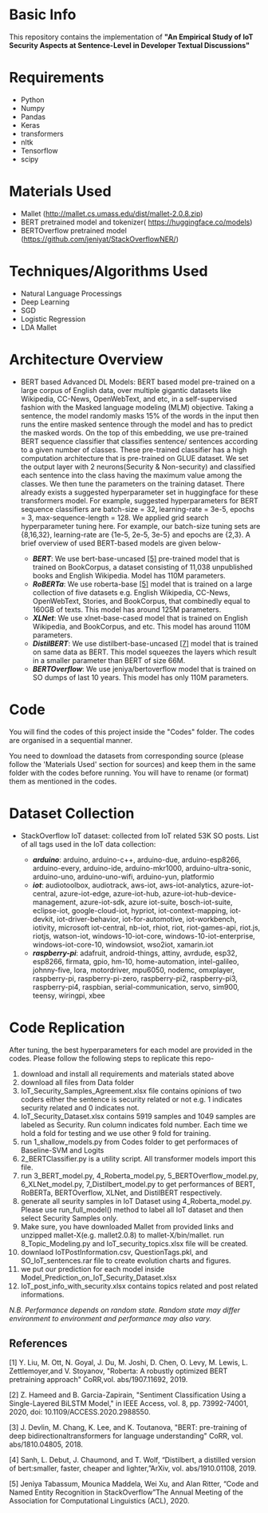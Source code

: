 # Basic Info
This repository contains the implementation of **"An Empirical Study of IoT Security Aspects at
Sentence-Level in Developer Textual Discussions"**
# Requirements

*   Python
*   Numpy
*   Pandas
*   Keras
*   transformers
*   nltk
*   Tensorflow
*   scipy

# Materials Used

*   Mallet (http://mallet.cs.umass.edu/dist/mallet-2.0.8.zip)
*   BERT pretrained model and tokenizer( https://huggingface.co/models)
*   BERTOverflow pretrained model (https://github.com/jeniyat/StackOverflowNER/)

# Techniques/Algorithms Used
*   Natural Language Processings 
*   Deep Learning
*   SGD
*   Logistic Regression
*   LDA Mallet

# Architecture Overview
<!-- *   Traditional Deep Learning Methods : We follow the standard architecture of traditional LSTM that is ubiquitously used in various research works for sentiment         analysis [[1]](#1) [[2]](#2) [[3]](#3) [[4]](#4). We use a single neuron with sigmoid activation for the output layer that means we classify an instance positively only if         output is greater or equals to .5. We follow standard grid search algorithms for fine-tuning hyperparameters. A brief overview of these architectures are given below-


    * ___LSTM___: We follow the architecture used by Alharbi at el.[[4]](#4). After fine tuning, our final LSTM model has an input layer followed by a lstm layer, a dense layer, flatten layer, again a dense layer and the output layer. For a detailed hyperparameter set, please follow 4_LSTM_model.py.
    * ___BiLSTM___: We implement a single layer BiLSTM model following the proposed architecture by Hameed at el. [[6]](#6) for sentiment detection of a single sentence. Architure contains a single bi-directional lstm layer followed by a pooling layer, a concatenation layer and the final output layer. For a detailed hyperparameter set, please follow 5_Bi_LSTM_model.py. -->
*   BERT based Advanced DL Models: BERT based model pre-trained on a large corpus of English data, over multiple gigantic datasets like Wikipedia, CC-News, OpenWebText, and etc,  in a self-supervised fashion with the Masked language modeling (MLM) objective. Taking a sentence, the model randomly masks 15% of the words in the input then runs the entire masked sentence through the model and has to predict the masked words. On the top of this embedding, we use pre-trained BERT sequence classifier that classifies sentence/ sentences according to a given number of classes. These pre-trained classifier has a high computation architecture that is pre-trained on GLUE dataset. We set the output layer with 2 neurons(Security & Non-security) and classified each sentence into the class having the maximum value among the classes. We then tune the parameters on the training dataset. There already exists a suggested hyperparameter set in huggingface for these transformers model. For example, suggested hyperparameters for BERT sequence classifiers are batch-size = 32, learning-rate = 3e-5, epochs = 3, max-sequence-length = 128. We applied grid search hyperparameter tuning here. For example, our batch-size tuning sets are  {8,16,32}, learning-rate are {1e-5, 2e-5, 3e-5} and epochs are {2,3}. A brief overview of used BERT-based models are given below-


     * ___BERT___: We use bert-base-uncased [[5]](#5) pre-trained model that is trained on BookCorpus, a dataset consisting of 11,038 unpublished books and English Wikipedia. Model has 110M parameters.
     * ___RoBERTa___: We use roberta-base [[5]](#5) model that is trained on a large collection of five datasets e.g. English Wikipedia, CC-News, OpenWebText, Stories, and BookCorpus, that combinedly equal to 160GB of texts. This model has around 125M parameters.
     * ___XLNet___: We use xlnet-base-cased model that is trained on English Wikipedia, and BookCorpus, and etc. This model has around 110M parameters.
     * ___DistilBERT___: We use distilbert-base-uncased [[7]](#7) model that is trained on same data as BERT. This model squeezes the layers which result in a smaller parameter than BERT of size 66M.
     * ___BERTOverflow___: We use jeniya/bertoverflow model that is trained on SO dumps of last 10 years. This model has only 110M parameters.

     
     


# Code
You will find the codes of this project inside the "Codes" folder. The codes are organised in a sequential manner.

You need to download the datasets from corresponding source (please follow the 'Materials Used' section for sources) and keep them in the same folder with the codes before running. You will have to rename (or format) them as mentioned in the codes.

# Dataset Collection
<!-- *   BenchmarkUddinSO-ConsoliatedAspectSentiment: a dataset of 4,522 sentences from 1,338 StackOverflow posts created by Uddin and Khomh to develop the tool Opiner -->
*   StackOverflow IoT dataset: collected from IoT related 53K SO posts.
    List of all tags used in the IoT data collection:
    
    
    * ___arduino___: arduino, arduino-c++, arduino-due, arduino-esp8266, arduino-every, arduino-ide, arduino-mkr1000, arduino-ultra-sonic, arduino-uno, arduino-uno-wifi, arduino-yun, platformio
    * ___iot___: audiotoolbox, audiotrack, aws-iot, aws-iot-analytics, azure-iot-central, azure-iot-edge, azure-iot-hub, azure-iot-hub-device-management, azure-iot-sdk, azure iot-suite, bosch-iot-suite, eclipse-iot, google-cloud-iot, hypriot, iot-context-mapping, iot-devkit, iot-driver-behavior, iot-for-automotive, iot-workbench, iotivity, microsoft iot-central, nb-iot, rhiot, riot, riot-games-api, riot.js, riotjs, watson-iot, windows-10-iot-core, windows-10-iot-enterprise, windows-iot-core-10, windowsiot, wso2iot, xamarin.iot
    * ___raspberry-pi___: adafruit, android-things, attiny, avrdude, esp32, esp8266, firmata, gpio, hm-10, home-automation, intel-galileo, johnny-five, lora, motordriver, mpu6050, nodemc, omxplayer, raspberry-pi, raspberry-pi-zero, raspberry-pi2, raspberry-pi3, raspberry-pi4, raspbian, serial-communication, servo, sim900, teensy, wiringpi, xbee


# Code Replication
After tuning, the best hyperparameters for each model are provided in the codes. Please follow the following steps to replicate this repo- 
1. download and install all requirements and materials stated above 
1. download all files from Data folder
1. IoT_Security_Samples_Agreement.xlsx file contains opinions of two coders either the sentence is security related or not e.g. 1 indicates security related and 0 indicates not. 
1. IoT_Security_Dataset.xlsx contains 5919 samples and 1049 samples are labeled as Security. Run column indicates fold number. Each time we hold a fold for testing and we use other 9 fold for training.  
1. run 1_shallow_models.py from Codes folder to get performaces of Baseline-SVM and Logits
1. 2_BERTClassifier.py is a utility script. All transformer models import this file. 
1. run 3_BERT_model.py, 4_Roberta_model.py, 5_BERTOverflow_model.py, 6_XLNet_model.py, 7_Distilbert_model.py to get performances of BERT, RoBERTa, BERTOverflow, XLNet, and DistilBERT respectively.
1. generate all seurity samples in IoT Dataset using 4_Roberta_model.py. Please use run_full_model() method to label all IoT dataset and then select Security Samples only.
1. Make sure, you have downloaded Mallet from provided links and unzipped mallet-X(e.g. mallet2.0.8) to mallet-X/bin/mallet. run 8_Topic_Modeling.py and IoT_security_topics.xlsx file will be created.
1. downlaod IoTPostInformation.csv, QuestionTags.pkl, and SO_IoT_sentences.rar file to create evolution charts and figures.
1. we put our prediction for each model inside Model_Prediction_on_IoT_Security_Dataset.xlsx
1. IoT_post_info_with_security.xlsx contains topics related and post related informations. 

_N.B. Performance depends on random state. Random state may differ environment to environment and performance may also vary._

## References

<a id="1" >[1]</a>
Y. Liu, M. Ott, N. Goyal, J. Du, M. Joshi, D. Chen, O. Levy, M. Lewis, L. Zettlemoyer,and V. Stoyanov,  "Roberta:  A robustly optimized BERT pretraining approach" CoRR,vol. abs/1907.11692, 2019.  

<a id="2">[2]</a>
Z. Hameed and B. Garcia-Zapirain, "Sentiment Classification Using a Single-Layered BiLSTM Model," in IEEE Access, vol. 8, pp. 73992-74001, 2020, doi: 10.1109/ACCESS.2020.2988550.  

<a id="3">[3]</a>
J. Devlin, M. Chang, K. Lee, and K. Toutanova, "BERT: pre-training of deep bidirectionaltransformers for language understanding" CoRR, vol. abs/1810.04805, 2018.  

<a id="4">[4]</a>
Sanh,  L.  Debut,  J.  Chaumond,  and  T.  Wolf,  “Distilbert,  a  distilled  version  of  bert:smaller, faster, cheaper and lighter,”ArXiv, vol. abs/1910.01108, 2019.

<a id="5">[5]</a>
Jeniya Tabassum, Mounica Maddela, Wei Xu, and Alan Ritter,  “Code and Named Entity Recognition in StackOverflow”The Annual Meeting of the Association for Computational Linguistics (ACL), 2020.
